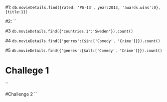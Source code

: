 #1:
`db.movieDetails.find({rated: 'PG-13', year:2013, 'awards.wins':0},{title:1})`

#2:
``

#3
`db.movieDetails.find({'countries.1':'Sweden'}).count()`

#4
`db.movieDetails.find({'genres':{$in:['Comedy', 'Crime']}}).count()`

#5
`db.movieDetails.find({'genres':{$all:['Comedy', 'Crime']}}).count()`

# Challege 1
``

#Challenge 2
``
